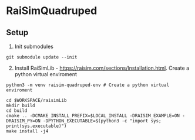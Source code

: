 # RaiSimQuadruped

## Setup
1. Init submodules
```
git submodule update --init
```
2. Install RaiSimLib - https://raisim.com/sections/Installation.html. Create a python virtual enviroment
```
python3 -m venv raisim-quadruped-env # Create a python virtual enviroment

cd $WORKSPACE/raisimLib
mkdir build
cd build
cmake .. -DCMAKE_INSTALL_PREFIX=$LOCAL_INSTALL -DRAISIM_EXAMPLE=ON -DRAISIM_PY=ON -DPYTHON_EXECUTABLE=$(python3 -c "import sys; print(sys.executable)")
make install -j4

```


